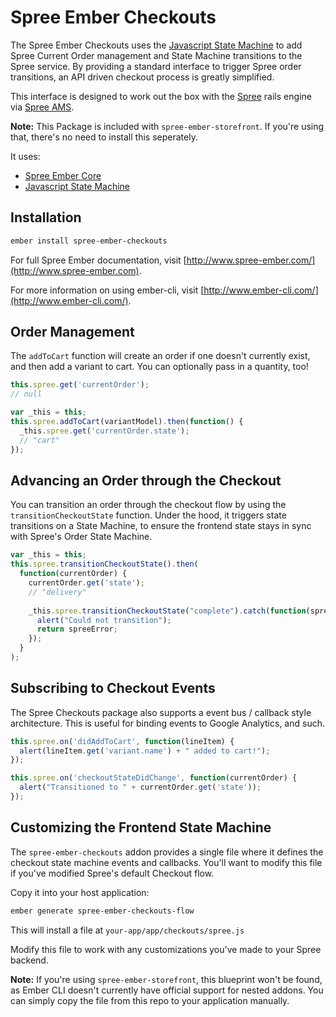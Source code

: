 # Spree Ember Checkouts

The Spree Ember Checkouts uses the [Javascript State Machine](https://github.com/jakesgordon/javascript-state-machine)
to add Spree Current Order management and State Machine transitions to the Spree
service.  By providing a standard interface to trigger Spree order transitions,
an API driven checkout process is greatly simplified. 

This interface is designed to work out the box with the [Spree](http://github.com/spree/spree) 
rails engine via [Spree AMS](http://github.com/hhff/spree_ams).

**Note:** This Package is included with `spree-ember-storefront`.  If you're
using that, there's no need to install this seperately.

It uses:
* [Spree Ember Core](http://www.spree-ember.com/core/index.html)
* [Javascript State Machine](https://github.com/jakesgordon/javascript-state-machine)

## Installation

```bash
ember install spree-ember-checkouts
```

For full Spree Ember documentation, visit [http://www.spree-ember.com/](http://www.spree-ember.com).

For more information on using ember-cli, visit [http://www.ember-cli.com/](http://www.ember-cli.com/).

## Order Management

The `addToCart` function will create an order if one doesn't currently exist,
and then add a variant to cart.  You can optionally pass in a quantity, too!

```javascript
this.spree.get('currentOrder');
// null

var _this = this;
this.spree.addToCart(variantModel).then(function() {
  _this.spree.get('currentOrder.state');
  // "cart"
});
```

## Advancing an Order through the Checkout

You can transition an order through the checkout flow by using the 
`transitionCheckoutState` function.  Under the hood, it triggers state
transitions on a State Machine, to ensure the frontend state stays in sync with
Spree's Order State Machine.

```javascript
var _this = this;
this.spree.transitionCheckoutState().then(
  function(currentOrder) {
    currentOrder.get('state');
    // "delivery"
    
    _this.spree.transitionCheckoutState("complete").catch(function(spreeError){
      alert("Could not transition");
      return spreeError;
    });
  }
);
```

## Subscribing to Checkout Events

The Spree Checkouts package also supports a event bus / callback style 
architecture.  This is useful for binding events to Google Analytics, and such.

```javascript
this.spree.on('didAddToCart', function(lineItem) {
  alert(lineItem.get('variant.name') + " added to cart!");
});

this.spree.on('checkoutStateDidChange', function(currentOrder) {
  alert("Transitioned to " + currentOrder.get('state'));
});
```

## Customizing the Frontend State Machine

The `spree-ember-checkouts` addon provides a single file where it defines the
checkout state machine events and callbacks.  You'll want to modify this file if
you've modified Spree's default Checkout flow.

Copy it into your host application:

```bash
ember generate spree-ember-checkouts-flow
```

This will install a file at `your-app/app/checkouts/spree.js`

Modify this file to work with any customizations you've made to your Spree
backend.

**Note:** If you're using `spree-ember-storefront`, this blueprint won't be
found, as Ember CLI doesn't currently have official support for nested addons.
You can simply copy the file from this repo to your application manually.
